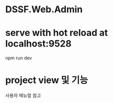 # DSSF.Web.Admin

# serve with hot reload at localhost:9528
npm run dev

# project view 및 기능
사용자 메뉴얼 참고
